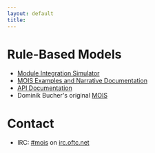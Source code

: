 ```yaml
---
layout: default
title:
---
```


Rule-Based Models
=================

  * [Module Integration Simulator](/mois)
  * [MOIS Examples and Narrative Documentation](/mois-examples)
  * [API Documentation](/mois/api/current)
  * Dominik Bucher's original [MOIS](https://github.com/edinburgh-rbm/moi-sim)

Contact
=======

 * IRC: [#mois](ircs://irc.oftc.net:6697/#mois) on [irc.oftc.net](http://www.oftc.net/)

